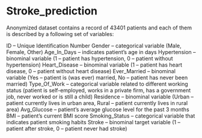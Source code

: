 # Stroke_prediction
Anonymized dataset contains a record of 43401 patients and each of them is
described by a following set of variables:

ID – Unique Identification Number
Gender – categorical variable (Male, Female, Other)
Age_In_Days – indicates patient’s age in days
Hypertension – binominal variable (1 – patient has hypertension, 0 – patient without
hypertension)
Heart_Disease – binominal variable (1 – patient has heart disease, 0 – patient without
heart disease)
Ever_Married – binominal variable (Yes – patient is (was ever) married, No – patient has
never been married)
Type_Of_Work – categorical variable related to different working status (patient is
self-employed, works in a private firm, has a government job, never worked or is still a
child)
Residence – binominal variable (Urban – patient currently lives in urban area, Rural –
patient currently lives in rural area)
Avg_Glucose – patient’s average glucose level for the past 3 months
BMI – patient’s current BMI score
Smoking_Status – categorical variable that indicates patient smoking habits
Stroke – binominal target variable (1 – patient after stroke, 0 – patient never had
stroke)
